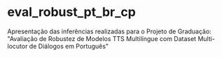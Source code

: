# eval_robust_pt_br_cp
Apresentação das inferências realizadas para o Projeto de Graduação: "Avaliação de Robustez de Modelos TTS Multilíngue com Dataset Multi-locutor de Diálogos em Português"
